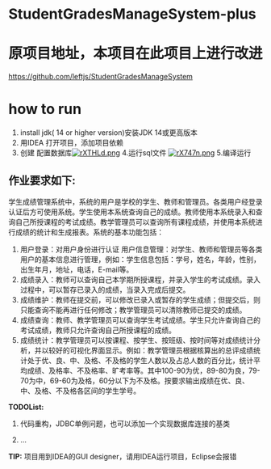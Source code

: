 # StudentGradesManageSystem-plus

# 原项目地址，本项目在此项目上进行改进
https://github.com/leftjs/StudentGradesManageSystem

# how to run
1. install jdk( 14 or higher version)安装JDK 14或更高版本
2. 用IDEA 打开项目，添加项目依赖
3. 创建 配置数据库[![rXTHLd.png](https://s3.ax1x.com/2020/12/31/rXTHLd.png)](https://imgchr.com/i/rXTHLd)
4.运行sql文件
[![rX747n.png](https://s3.ax1x.com/2020/12/31/rX747n.png)](https://imgchr.com/i/rX747n)
5.编译运行

**作业要求如下:**
--
学生成绩管理系统中，系统的用户是学校的学生、教师和管理员。各类用户经登录认证后方可使用系统。学生使用本系统查询自己的成绩。教师使用本系统录入和查询自己所授课程的考试成绩。教学管理员可以查询所有课程成绩，并使用本系统进行成绩的统计和生成报表。系统的基本功能包括：


1. 用户登录：对用户身份进行认证
用户信息管理：对学生、教师和管理员等各类用户的基本信息进行管理，例如：学生信息包括：学号，姓名，年龄，性别，出生年月，地址，电话，E-mail等。
2. 成绩录入：教师可以查询自己本学期所授课程，并录入学生的考试成绩。录入过程中，可以暂存已录入的成绩，当录入完成后提交。
3. 成绩维护：教师在提交前，可以修改已录入或暂存的学生成绩；但提交后，则只能查询不能再进行任何修改；教学管理员可以清除教师已提交的成绩。
4. 成绩查询：教师、教学管理员可以查询学生考试成绩。学生只允许查询自己的考试成绩，教师只允许查询自己所授课程的成绩。
5. 成绩统计：教学管理员可以按课程、按学生、按班级、按时间等对成绩统计分析，并以较好的可视化界面显示。例如：教学管理员根据核算出的总评成绩统计处于优、良、中、及格、不及格的学生人数以及占总人数的百分比，统计平均成绩、及格率、不及格率、旷考率等。其中100-90为优，89-80为良，79-70为中，69-60为及格，60分以下为不及格。按要求输出成绩在优、良、中、及格、不及格各区间的学生学号。


**TODOList:**

1. 代码重构，JDBC单例问题，也可以添加一个实现数据库连接的基类

2. ...


**TIP:**
项目用到IDEA的GUI designer，请用IDEA运行项目，Eclipse会报错




